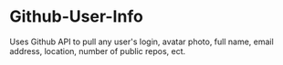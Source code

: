 Github-User-Info
================

Uses Github API to pull any user's login, avatar photo, full name, email address, location, number of public repos, ect.
